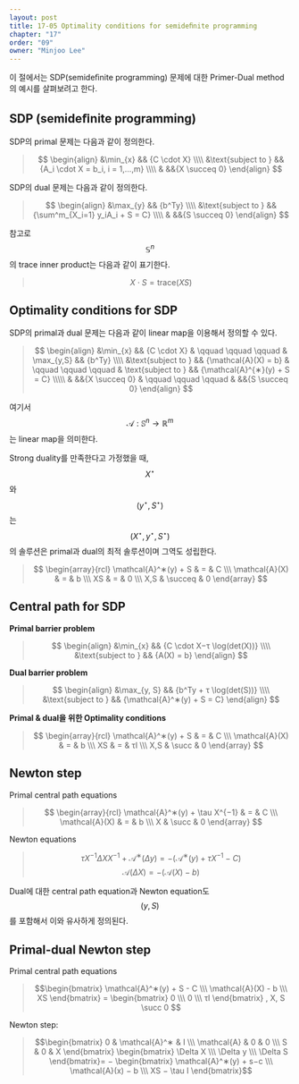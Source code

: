 ```yaml
---
layout: post
title: 17-05 Optimality conditions for semideﬁnite programming 
chapter: "17"
order: "09"
owner: "Minjoo Lee"
---
```

이 절에서는 SDP(semideﬁnite programming) 문제에 대한 Primer-Dual method의 예시를 살펴보려고 한다.

## SDP (semideﬁnite programming)
SDP의 primal 문제는 다음과 같이 정의한다.
>$$
>\begin{align}
>    &\min_{x} && {C \cdot X} \\\\
>    &\text{subject to } && {A_i \cdot X = b_i, i = 1,...,m} \\\\
>    & &&{X \succeq 0}
>\end{align}
>$$


SDP의 dual 문제는 다음과 같이 정의한다.
>$$
>\begin{align}
>    &\max_{y} && {b^Ty} \\\\
>    &\text{subject to } && {\sum^m_{X_i=1} y_iA_i + S = C} \\\\
>    & &&{S \succeq 0}
>\end{align}
>$$

참고로 $$\mathbb{S}^n$$의 trace inner product는 다음과 같이 표기한다.
> $$X \cdot S = \text{trace}(XS)$$

## Optimality conditions for SDP
SDP의 primal과 dual 문제는 다음과 같이 linear map을 이용해서 정의할 수 있다.

>$$
>\begin{align}
>    &\min_{x} && {C \cdot X} & \qquad \qquad \qquad & \max_{y,S}  && {b^Ty} \\\\
>    &\text{subject to } && {\mathcal{A}(X) = b} & \qquad \qquad \qquad & \text{subject to } && {\mathcal{A}^{∗}(y) + S = C} \\\\\
>    & &&{X \succeq 0} & \qquad \qquad \qquad & &&{S \succeq 0}
>\end{align}
>$$


여기서 $$\mathcal{A}: \mathbb{S}^n → \mathbb{R}^m$$ 는 linear map을 의미한다.

Strong duality를 만족한다고 가정했을 때,  $$X^{\star}$$ 와 $$(y^{\star}, S^{\star})$$는 $$(X^{\star}, y^{\star}, S^{\star})$$의 솔루션은 primal과 dual의 최적 솔루션이며 그역도 성립한다.

> $$
> \begin{array}{rcl}
> \mathcal{A}^∗(y) + S & = & C \\\
> \mathcal{A}(X) & = & b \\\
> XS & = & 0 \\\
> X,S & \succeq & 0
> \end{array}
> $$


## Central path for SDP
**Primal barrier problem**
>$$
>\begin{align}
>    &\min_{x} && {C \cdot X−τ \log(det(X))} \\\\
>    &\text{subject to } && {A(X) = b} 
>\end{align}
>$$


**Dual barrier problem**
>$$
>\begin{align}
>    &\max_{y, S} && {b^Ty + τ \log(det(S))} \\\\
>    &\text{subject to } && {\mathcal{A}^∗(y) + S = C} 
>\end{align}
>$$


**Primal & dual을 위한 Optimality conditions**
> $$
> \begin{array}{rcl}
> \mathcal{A}^∗(y) + S & = & C \\\
> \mathcal{A}(X) & = & b \\\
> XS & = & τI \\\
> X,S & \succ & 0
> \end{array}
> $$


## Newton step
Primal central path equations 
> $$
> \begin{array}{rcl}
> \mathcal{A}^∗(y) + \tau X^{−1} & = & C \\\
> \mathcal{A}(X) & = & b \\\
> X & \succ & 0
> \end{array}
> $$


Newton equations
> $$τX^{−1}\Delta XX^{−1} +\mathcal{A}^∗(\Delta y) = −(\mathcal{A}^∗(y) + \tau X^{−1} −C)$$
> $$\mathcal{A}(\Delta X) = −(\mathcal{A}(X)−b)$$

Dual에 대한 central path equation과 Newton equation도 $$(y,S)$$를 포함해서 이와 유사하게 정의된다.

## Primal-dual Newton step 
Primal central path equations 
> $$\begin{bmatrix}
\mathcal{A}^∗(y) + S - C  \\\
\mathcal{A}(X) - b \\\
XS
\end{bmatrix} =
\begin{bmatrix}
0 \\\
0 \\\
τI
\end{bmatrix}
, X, S \succ 0
$$

Newton step:
> $$\begin{bmatrix}
0 & \mathcal{A}^∗ & I \\\
\mathcal{A} & 0 & 0 \\\
S & 0 & X 
\end{bmatrix}
\begin{bmatrix}
\Delta X \\\
\Delta y \\\
\Delta S
\end{bmatrix}= −
\begin{bmatrix}
\mathcal{A}^∗(y) + s−c \\\
\mathcal{A}(x) − b \\\
XS − \tau I 
\end{bmatrix}$$

